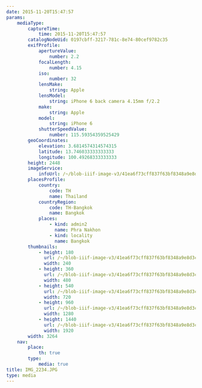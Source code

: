 ```yaml
---
date: 2015-11-20T15:47:57
params:
    mediaType:
        captureTime:
            time: 2015-11-20T15:47:57
        catalogNodeUid: 0197cbff-3217-781c-8e74-80cef9782c35
        exifProfile:
            apertureValue:
                number: 2.2
            focalLength:
                number: 4.15
            iso:
                number: 32
            lensMake:
                string: Apple
            lensModel:
                string: iPhone 6 back camera 4.15mm f/2.2
            make:
                string: Apple
            model:
                string: iPhone 6
            shutterSpeedValue:
                number: 115.59354359525429
        geoCoordinates:
            elevation: 3.6814574314574315
            latitude: 13.746033333333333
            longitude: 100.49268333333333
        height: 2448
        imageService:
            infoUrl: /~/blob-iiif-image-v3/41ea6f73cff837f63bf8348a9e8d3c44c52e70253a81febf5b456a9fd03a28e8/info.json
        placesProfile:
            country:
                code: TH
                name: Thailand
            countryRegion:
                code: TH-Bangkok
                name: Bangkok
            places:
                - kind: admin2
                  name: Phra Nakhon
                - kind: locality
                  name: Bangkok
        thumbnails:
            - height: 180
              url: /~/blob-iiif-image-v3/41ea6f73cff837f63bf8348a9e8d3c44c52e70253a81febf5b456a9fd03a28e8/full/240%2C180/0/default.jpg
              width: 240
            - height: 360
              url: /~/blob-iiif-image-v3/41ea6f73cff837f63bf8348a9e8d3c44c52e70253a81febf5b456a9fd03a28e8/full/480%2C360/0/default.jpg
              width: 480
            - height: 540
              url: /~/blob-iiif-image-v3/41ea6f73cff837f63bf8348a9e8d3c44c52e70253a81febf5b456a9fd03a28e8/full/720%2C540/0/default.jpg
              width: 720
            - height: 960
              url: /~/blob-iiif-image-v3/41ea6f73cff837f63bf8348a9e8d3c44c52e70253a81febf5b456a9fd03a28e8/full/1280%2C960/0/default.jpg
              width: 1280
            - height: 1440
              url: /~/blob-iiif-image-v3/41ea6f73cff837f63bf8348a9e8d3c44c52e70253a81febf5b456a9fd03a28e8/full/1920%2C1440/0/default.jpg
              width: 1920
        width: 3264
    nav:
        place:
            th: true
        type:
            media: true
title: IMG_2234.JPG
type: media
---
```

